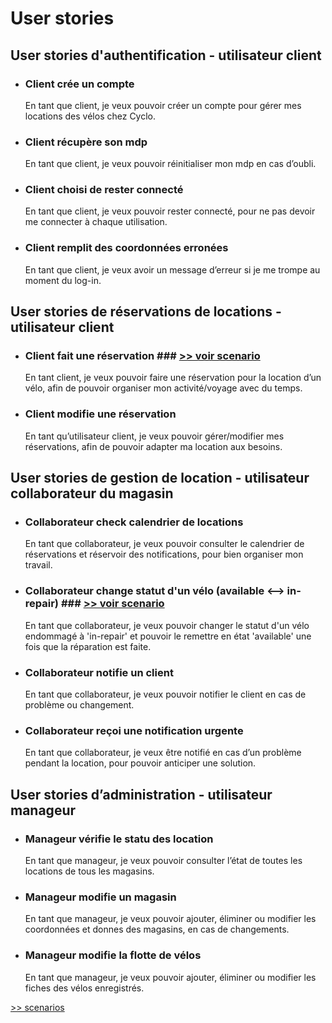 # User stories #  

## User stories d'authentification - utilisateur client ##   

- ### Client crée un compte ###  

  En tant que client, je veux pouvoir créer un compte pour gérer mes locations des vélos chez Cyclo.

- ### Client récupère son mdp ###   

   En tant que client, je veux pouvoir réinitialiser mon mdp en cas d’oubli.    

- ### Client choisi de rester connecté ###   

   En tant que client, je veux pouvoir rester connecté, pour ne pas devoir me connecter à chaque utilisation.   

- ### Client remplit des coordonnées erronées ###   

  En tant que client, je veux avoir un message d’erreur si je me trompe au moment du log-in. 

## User stories de réservations de locations - utilisateur client ##    

- ### Client fait une réservation ### [>> voir scenario](04-scenarios.md "1.- Réservation de locations – utilisateur client")      

  En tant client, je veux pouvoir faire une réservation pour la location d’un vélo, afin de pouvoir organiser mon activité/voyage avec du temps.      
- ### Client modifie une réservation ###   

  En tant qu’utilisateur client, je veux pouvoir gérer/modifier mes réservations, afin de pouvoir adapter ma location aux besoins.      


## User stories de gestion de location - utilisateur collaborateur du magasin ##   

- ### Collaborateur check calendrier de locations ### 

  En tant que collaborateur, je veux pouvoir consulter le calendrier de réservations et réservoir des notifications, pour bien organiser mon travail.

- ### Collaborateur change statut d'un vélo (available <--> in-repair) ### [>> voir scenario](04-scenarios.md "2.- Changement de statut ‘available’ <--> ‘in-repair’ – utilisateur collaborateur du magasin")  

  En tant que collaborateur, je veux pouvoir changer le statut d'un vélo endommagé à 'in-repair' et pouvoir le remettre en état 'available' une fois que la réparation est faite. 

- ### Collaborateur notifie un client ### 

  En tant que collaborateur, je veux pouvoir notifier le client en cas de problème ou changement. 

- ### Collaborateur reçoi une notification urgente ### 

  En tant que collaborateur, je veux être notifié en cas d’un problème pendant la location, pour pouvoir anticiper une solution.  

## User stories d’administration - utilisateur manageur ## 

- ### Manageur vérifie le statu des location ### 

  En tant que manageur, je veux pouvoir consulter l’état de toutes les locations de tous les magasins.  

- ### Manageur modifie un magasin ### 

  En tant que manageur, je veux pouvoir ajouter, éliminer ou modifier les coordonnées et donnes des magasins, en cas de changements. 

- ### Manageur modifie la flotte de vélos ### 

  En tant que manageur, je veux pouvoir ajouter, éliminer ou modifier les fiches des vélos enregistrés.


[>> scenarios](04-scenarios.md)




 

